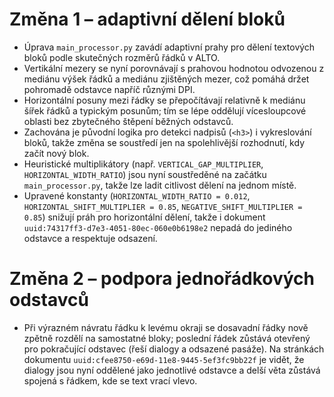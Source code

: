 # Změna 1 – adaptivní dělení bloků

- Úprava `main_processor.py` zavádí adaptivní prahy pro dělení textových bloků podle skutečných rozměrů řádků v ALTO.
- Vertikální mezery se nyní porovnávají s prahovou hodnotou odvozenou z mediánu výšek řádků a mediánu zjištěných mezer, což pomáhá držet pohromadě odstavce napříč různými DPI.
- Horizontální posuny mezi řádky se přepočítávají relativně k mediánu šířek řádků a typickým posunům; tím se lépe oddělují vícesloupcové oblasti bez zbytečného štěpení běžných odstavců.
- Zachována je původní logika pro detekci nadpisů (`<h3>`) i vykreslování bloků, takže změna se soustředí jen na spolehlivější rozhodnutí, kdy začít nový blok.
- Heuristické multiplikátory (např. `VERTICAL_GAP_MULTIPLIER`, `HORIZONTAL_WIDTH_RATIO`) jsou nyní soustředěné na začátku `main_processor.py`, takže lze ladit citlivost dělení na jednom místě.
- Upravené konstanty (`HORIZONTAL_WIDTH_RATIO = 0.012`, `HORIZONTAL_SHIFT_MULTIPLIER = 0.85`, `NEGATIVE_SHIFT_MULTIPLIER = 0.85`) snižují práh pro horizontální dělení, takže i dokument `uuid:74317ff3-d7e3-4051-80ec-060e0b6198e2` nepadá do jediného odstavce a respektuje odsazení.

# Změna 2 – podpora jednořádkových odstavců

- Při výrazném návratu řádku k levému okraji se dosavadní řádky nově zpětně rozdělí na samostatné bloky; poslední řádek zůstává otevřený pro pokračující odstavec (řeší dialogy a odsazené pasáže). Na stránkách dokumentu `uuid:cfee8750-e69d-11e8-9445-5ef3fc9bb22f` je vidět, že dialogy jsou nyní oddělené jako jednotlivé odstavce a delší věta zůstává spojená s řádkem, kde se text vrací vlevo.